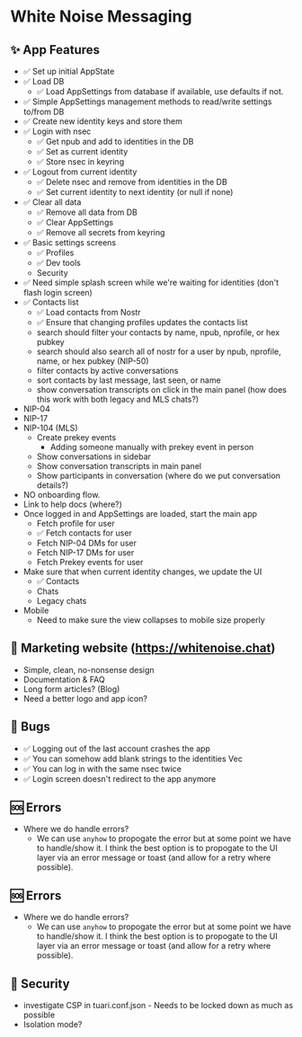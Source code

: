 # White Noise Messaging

## ✨ App Features

- ✅ Set up initial AppState
- ✅ Load DB
  - ✅ Load AppSettings from database if available, use defaults if not.
- ✅ Simple AppSettings management methods to read/write settings to/from DB
- ✅ Create new identity keys and store them
- ✅ Login with nsec
  - ✅ Get npub and add to identities in the DB
  - ✅ Set as current identity
  - ✅ Store nsec in keyring
- ✅ Logout from current identity
  - ✅ Delete nsec and remove from identities in the DB
  - ✅ Set current identity to next identity (or null if none)
- ✅ Clear all data
  - ✅ Remove all data from DB
  - ✅ Clear AppSettings
  - ✅ Remove all secrets from keyring
- ✅ Basic settings screens
  - ✅ Profiles
  - ✅ Dev tools
  - Security
- ✅ Need simple splash screen while we're waiting for identities (don't flash login screen)
- ✅ Contacts list
  - ✅ Load contacts from Nostr
  - ✅ Ensure that changing profiles updates the contacts list
  - search should filter your contacts by name, npub, nprofile, or hex pubkey
  - search should also search all of nostr for a user by npub, nprofile, name, or hex pubkey (NIP-50)
  - filter contacts by active conversations
  - sort contacts by last message, last seen, or name
  - show conversation transcripts on click in the main panel (how does this work with both legacy and MLS chats?)
- NIP-04
- NIP-17
- NIP-104 (MLS)
  - Create prekey events
    - Adding someone manually with prekey event in person
  - Show conversations in sidebar
  - Show conversation transcripts in main panel
  - Show participants in conversation (where do we put conversation details?)
- NO onboarding flow. 
- Link to help docs (where?)
- Once logged in and AppSettings are loaded, start the main app
  - Fetch profile for user
  - ✅ Fetch contacts for user
  - Fetch NIP-04 DMs for user
  - Fetch NIP-17 DMs for user
  - Fetch Prekey events for user
- Make sure that when current identity changes, we update the UI
  - ✅ Contacts
  - Chats
  - Legacy chats
- Mobile
  - Need to make sure the view collapses to mobile size properly

## 📑 Marketing website (https://whitenoise.chat)
  - Simple, clean, no-nonsense design
  - Documentation & FAQ
  - Long form articles? (Blog)
  - Need a better logo and app icon?

## 🐛 Bugs

- ✅ Logging out of the last account crashes the app
- ✅ You can somehow add blank strings to the identities Vec
- ✅ You can log in with the same nsec twice
- ✅ Login screen doesn't redirect to the app anymore

## 🆘 Errors

- Where we do handle errors? 
  - We can use `anyhow` to propogate the error but at some point we have to handle/show it. I think the best option is to propogate to the UI layer via an error message or toast (and allow for a retry where possible).

## 🆘 Errors

- Where we do handle errors? 
  - We can use `anyhow` to propogate the error but at some point we have to handle/show it. I think the best option is to propogate to the UI layer via an error message or toast (and allow for a retry where possible).

## 🔐 Security 

- investigate CSP in tuari.conf.json - Needs to be locked down as much as possible
- Isolation mode?